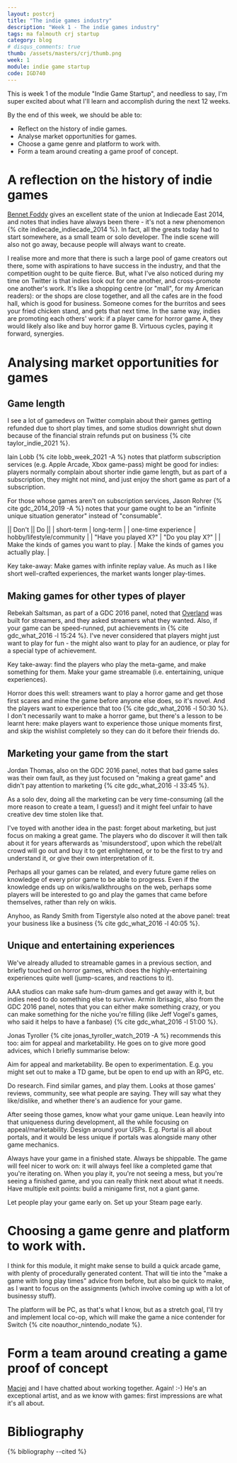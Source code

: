 ```yaml
---
layout: postcrj
title: "The indie games industry"
description: "Week 1 - The indie games industry"
tags: ma falmouth crj startup
category: blog
# disqus_comments: true
thumb: /assets/masters/crj/thumb.png
week: 1
module: indie game startup
code: IGD740
---
```


This is week 1 of the module "Indie Game Startup", and needless to say, I'm super excited about what I'll learn and accomplish during the next 12 weeks.

By the end of this week, we should be able to:

- Reflect on the history of indie games.
- Analyse market opportunities for games.
- Choose a game genre and platform to work with.
- Form a team around creating a game proof of concept.

# A reflection on the history of indie games

[Bennet Foddy](http://www.foddy.net/) gives an excellent state of the union at Indiecade East 2014, and notes that indies have always been there - it's not a new phenomenon {% cite indiecade_indiecade_2014 %}. In fact, all the greats today had to start somewhere, as a small team or solo developer. The indie scene will also not go away, because people will always want to create.

I realise more and more that there is such a large pool of game creators out there, some with aspirations to have success in the industry, and that the competition ought to be quite fierce. But, what I've also noticed during my time on Twitter is that indies look out for one another, and cross-promote one another's work. It's like a shopping centre (or "mall", for my American readers): or the shops are close together, and all the cafes are in the food hall, which is good for business. Someone comes for the burritos and sees your fried chicken stand, and gets that next time. In the same way, indies are promoting each others' work: if a player came for horror game A, they would likely also like and buy horror game B. Virtuous cycles, paying it forward, synergies.

# Analysing market opportunities for games

## Game length

I see a lot of gamedevs on Twitter complain about their games getting refunded due to short play times, and some studios downright shut down because of the financial strain refunds put on business {% cite taylor_indie_2021 %}.

Iain Lobb {% cite lobb_week_2021 -A %} notes that platform subscription services (e.g. Apple Arcade, Xbox game-pass) might be good for indies: players normally complain about shorter indie game length, but as part of a subscription, they might not mind, and just enjoy the short game as part of a subscription.

For those whose games aren't on subscription services, Jason Rohrer {% cite gdc_2014_2019 -A %} notes that your game ought to be an "infinite unique situation generator" instead of "consumable".

|| Don't || Do ||
| short-term | long-term |
| one-time experience | hobby/lifestyle/community |
| "Have you played X?" | "Do you play X?" |
| Make the kinds of games you want to play. | Make the kinds of games you actually play. |

Key take-away: Make games with infinite replay value. As much as I like short well-crafted experiences, the market wants longer play-times.

## Making games for other types of player

Rebekah Saltsman, as part of a GDC 2016 panel, noted that [Overland](https://store.steampowered.com/app/355680/Overland/) was built for streamers, and they asked streamers what they wanted. Also, if your game can be speed-runned, put achievements in {% cite gdc_what_2016 -l 15:24 %}. I've never considered that players might just want to play for fun - the might also want to play for an audience, or play for a special type of achievement.

Key take-away: find the players who play the meta-game, and make something for them. Make your game streamable (i.e. entertaining, unique experiences).

Horror does this well: streamers want to play a horror game and get those first scares and mine the game before anyone else does, so it's novel. And the players want to experience that too {% cite gdc_what_2016 -l 50:30 %}. I don't necessarily want to make a horror game, but there's a lesson to be learnt here: make players want to experience those unique moments first, and skip the wishlist completely so they can do it before their friends do.

## Marketing your game from the start

Jordan Thomas, also on the GDC 2016 panel, notes that bad game sales was their own fault, as they just focused on "making a great game" and didn't pay attention to marketing {% cite gdc_what_2016 -l 33:45 %}.

As a solo dev, doing all the marketing can be very time-consuming (all the more reason to create a team, I guess!) and it might feel unfair to have creative dev time stolen like that.

I've toyed with another idea in the past: forget about marketing, but just focus on making a great game. The players who do discover it will then talk about it for years afterwards as 'misunderstood', upon which the rebel/alt crowd will go out and buy it to get enlightened, or to be the first to try and understand it, or give their own interpretation of it.

Perhaps all your games can be related, and every future game relies on knowledge of every prior game to be able to progress. Even if the knowledge ends up on wikis/walkthroughs on the web, perhaps some players will be interested to go and play the games that came before themselves, rather than rely on wikis.

Anyhoo, as Randy Smith from Tigerstyle also noted at the above panel: treat your business like a business {% cite gdc_what_2016 -l 40:05 %}.

## Unique and entertaining experiences

We've already alluded to streamable games in a previous section, and briefly touched on horror games, which does the highly-entertaining experiences quite well (jump-scares, and reactions to it).

AAA studios can make safe hum-drum games and get away with it, but indies need to do something else to survive. Armin Ibrisagic, also from the GDC 2016 panel, notes that you can either make something crazy, or you can make something for the niche you're filling (like Jeff Vogel's games, who said it helps to have a fanbase) {% cite gdc_what_2016 -l 51:00 %}.

Jonas Tyroller {% cite jonas_tyroller_watch_2019 -A %} recommends this too: aim for appeal and marketability. He goes on to give more good advices, which I briefly summarise below: 

Aim for appeal and marketability.
Be open to experimentation. E.g. you might set out to make a TD game, but be open to end up with an RPG, etc.

Do research. Find similar games, and play them. Looks at those games' reviews, community, see what people are saying. They will say what they like/dislike, and whether there's an audience for your game.

After seeing those games, know what your game unique. Lean heavily into that uniqueness during development, all the while focusing on appeal/marketability. Design around your USPs. E.g. Portal is all about portals, and it would be less unique if portals was alongside many other game mechanics.

Always have your game in a finished state. Always be shippable. The game will feel nicer to work on: it will always feel like a completed game that you're iterating on. When you play it, you're not seeing a mess, but you're seeing a finished game, and you can really think next about what it needs. Have multiple exit points: build a minigame first, not a giant game.

Let people play your game early on. Set up your Steam page early.

# Choosing a game genre and platform to work with.

I think for this module, it might make sense to build a quick arcade game, with plenty of procedurally generated content. That will tie into the "make a game with long play times" advice from before, but also be quick to make, as I want to focus on the assignments (which involve coming up with a lot of businessy stuff).

The platform will be PC, as that's what I know, but as a stretch goal, I'll try and implement local co-op, which will make the game a nice contender for Switch {% cite noauthor_nintendo_nodate %}.

# Form a team around creating a game proof of concept

[Maciej](https://www.artstation.com/mattruszala) and I have chatted about working together. Again! :-) He's an exceptional artist, and as we know with games: first impressions are what it's all about. 

# Bibliography

{% bibliography --cited %}


